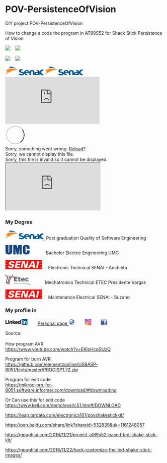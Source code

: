 # POV-PersistenceOfVision
DIY project POV-PersistenceOfVision


How to change a code the program in AT89S52 for Shack Stick Persistence of Vision


<img src="https://github.com/mariliahoshino/Shake_Stick_POV-PersistenceOfVision/blob/main/picture/20201216_214225.jpg?raw=true" height="400" widht="400" > &nbsp;&nbsp;&nbsp;<img src="https://github.com/mariliahoshino/Shake_Stick_POV-PersistenceOfVision/blob/main/picture/20201216_214733.jpg?raw=true" height="400" widht="400" > <br>

<img src="https://github.com/mariliahoshino/Shake_Stick_POV-PersistenceOfVision/blob/main/picture/20201216_231614.jpg?raw=true" height="400" widht="400" > &nbsp;&nbsp;&nbsp;<img src="https://github.com/mariliahoshino/Shake_Stick_POV-PersistenceOfVision/blob/main/picture/20201216_231623.jpg?raw=true" height="400" widht="400" > <br>

<img src="https://github.com/mariliahoshino/mariliahoshino/blob/master/School/logo_senac.png?raw=true" height="30" widht="400" >
<img src="https://github.com/mariliahoshino/mariliahoshino/blob/master/School/logo_senac.png?raw=true" height="30" widht="400" ><br>

<embed src="https://render.githubusercontent.com/view/pdf?color_mode=dark&amp;commit=78b32d31a60ac4eeae04e5869425596d696ad7d4&amp;enc_url=68747470733a2f2f7261772e67697468756275736572636f6e74656e742e636f6d2f6d6172696c6961686f7368696e6f2f5368616b655f537469636b5f504f562d50657273697374656e63654f66566973696f6e2f373862333264333161363061633465656165303465353836393432353539366436393661643764342f706963747572652f504f562d537469636b5f536368656d617469632e706466&amp;nwo=mariliahoshino%2FShake_Stick_POV-PersistenceOfVision&amp;path=picture%2FPOV-Stick_Schematic.pdf&amp;repository_id=327756317&amp;repository_type=Repository#f11713e4-f83f-4abf-b56d-d6728612344e"> 

<link rel="canonical" href="https://render.githubusercontent.com/view/pdf?color_mode=dark&amp;commit=78b32d31a60ac4eeae04e5869425596d696ad7d4&amp;enc_url=68747470733a2f2f7261772e67697468756275736572636f6e74656e742e636f6d2f6d6172696c6961686f7368696e6f2f5368616b655f537469636b5f504f562d50657273697374656e63654f66566973696f6e2f373862333264333161363061633465656165303465353836393432353539366436393661643764342f706963747572652f504f562d537469636b5f536368656d617469632e706466&amp;nwo=mariliahoshino%2FShake_Stick_POV-PersistenceOfVision&amp;path=picture%2FPOV-Stick_Schematic.pdf&amp;repository_id=327756317&amp;repository_type=Repository#f11713e4-f83f-4abf-b56d-d6728612344e" data-pjax-transient>


<include-fragment src="https://render.githubusercontent.com/view/pdf?color_mode=dark&amp;commit=78b32d31a60ac4eeae04e5869425596d696ad7d4&amp;enc_url=68747470733a2f2f7261772e67697468756275736572636f6e74656e742e636f6d2f6d6172696c6961686f7368696e6f2f5368616b655f537469636b5f504f562d50657273697374656e63654f66566973696f6e2f373862333264333161363061633465656165303465353836393432353539366436393661643764342f706963747572652f504f562d537469636b5f536368656d617469632e706466&amp;nwo=mariliahoshino%2FShake_Stick_POV-PersistenceOfVision&amp;path=picture%2FPOV-Stick_Schematic.pdf&amp;repository_id=327756317&amp;repository_type=Repository#f11713e4-f83f-4abf-b56d-d6728612344e" class="commit-loader">
  
  
  
  
  
  
  
  
  
  
  <div class="render-wrapper ">
    <div class="render-container is-render-pending js-render-target  "
      data-identity="f11713e4-f83f-4abf-b56d-d6728612344e"
      data-host="https://render.githubusercontent.com"
      data-type="pdf">
      <svg viewBox="0 0 16 16" fill="none" style="box-sizing: content-box; color: var(--color-icon-primary);" class="octospinner mx-auto" width="64" height="64">
  <circle cx="8" cy="8" r="7" stroke="currentColor" stroke-opacity="0.25" stroke-width="2" vector-effect="non-scaling-stroke" />
  <path d="M15 8a7.002 7.002 0 00-7-7" stroke="currentColor" stroke-width="2" stroke-linecap="round" vector-effect="non-scaling-stroke">
    <animateTransform attributeName="transform" type="rotate" from="0 8 8" to="360 8 8" dur="1s" repeatCount="indefinite" />
  </path>
</svg>
      <div class="render-viewer-error">Sorry, something went wrong. <a href="https://github.com/mariliahoshino/Shake_Stick_POV-PersistenceOfVision/blob/main/picture/POV-Stick_Schematic.pdf">Reload?</a></div>
      <div class="render-viewer-fatal">Sorry, we cannot display this file.</div>
      <div class="render-viewer-invalid">Sorry, this file is invalid so it cannot be displayed.</div>
      <iframe class="render-viewer " src="https://render.githubusercontent.com/view/pdf?color_mode=dark&amp;commit=78b32d31a60ac4eeae04e5869425596d696ad7d4&amp;enc_url=68747470733a2f2f7261772e67697468756275736572636f6e74656e742e636f6d2f6d6172696c6961686f7368696e6f2f5368616b655f537469636b5f504f562d50657273697374656e63654f66566973696f6e2f373862333264333161363061633465656165303465353836393432353539366436393661643764342f706963747572652f504f562d537469636b5f536368656d617469632e706466&amp;nwo=mariliahoshino%2FShake_Stick_POV-PersistenceOfVision&amp;path=picture%2FPOV-Stick_Schematic.pdf&amp;repository_id=327756317&amp;repository_type=Repository#f11713e4-f83f-4abf-b56d-d6728612344e" sandbox="allow-scripts allow-same-origin allow-top-navigation" title="File display">
          Viewer requires iframe.
      </iframe>
    </div>
  
  
  
  
  
  
  
  



### My Degree

<a href="https://www.sp.senac.br/">   <img src="https://github.com/mariliahoshino/mariliahoshino/blob/master/School/logo_senac.png?raw=true" height="30" widht="400" > </a> &nbsp;Post graduation Quality of Software Engineering 

<a href="http://www.umc.br/">    <img src="https://github.com/mariliahoshino/mariliahoshino/blob/master/School/logo_umc.png?raw=true" height="30" widht="400"></a>  &nbsp;&nbsp;&nbsp;&nbsp;&nbsp;&nbsp;&nbsp;&nbsp;&nbsp;&nbsp;&nbsp; Bachelor Electric Engineering UMC  

<a href="https://eletronica.sp.senai.br/"> <img src="https://github.com/mariliahoshino/mariliahoshino/blob/master/School/logo_senai.png?raw=true" height="30" widht="400"></a>  &nbsp;&nbsp;&nbsp; Electronic Technical SENAI - Anchieta  

<a href="https://www.cps.sp.gov.br/tag/etec-presidente-vargas/">  <img src="https://github.com/mariliahoshino/mariliahoshino/blob/master/School/logo_etec.png?raw=true" height="30" widht="400"> </a> &nbsp;&nbsp;&nbsp;&nbsp;&nbsp;&nbsp;&nbsp;&nbsp;&nbsp;&nbsp;&nbsp; Mechatronics Technical ETEC Presidente Vargas 

<a href="https://suzano.sp.senai.br/"> <img src="https://github.com/mariliahoshino/mariliahoshino/blob/master/School/logo_senai.png?raw=true" height="30" widht="400"></a>  &nbsp;&nbsp;&nbsp; Maintenance Electrical SENAI - Suzano  

### My profile in 

<a href="https://www.linkedin.com/in/mariliahoshino/"><img src="https://github.com/mariliahoshino/mariliahoshino/blob/master/profile/logo_linkedin.png?raw=true" height="20" widht="400"></a> &nbsp;&nbsp;&nbsp;&nbsp;&nbsp;&nbsp; 
<a href="https://mariliahoshino.wixsite.com/cvitae/"> Personal page <img src ="https://github.com/mariliahoshino/mariliahoshino/blob/master/profile/logo_site.png?raw=true" height="20" widht="400"></a> &nbsp;&nbsp;&nbsp;&nbsp;&nbsp;&nbsp; 
<a href="https://www.instagram.com/mari.zeniti/"><img src = "https://github.com/mariliahoshino/mariliahoshino/blob/master/profile/logo_instagram.png?raw=true"  height="20" widht="400"></a> &nbsp;&nbsp;&nbsp;&nbsp;&nbsp;&nbsp; 
<a href="https://www.facebook.com/mari.zeniti"><img src="https://github.com/mariliahoshino/mariliahoshino/blob/master/profile/logo_facebook.png?raw=true"   height="20" widht="400"></a>






Source:<br><br>
How program AVR<br>
https://www.youtube.com/watch?v=EKlpHcpSUzQ <br>

Program for burn AVR<br>
https://github.com/elementzonline/USBASP-8051/blob/master/PROGISP1.72.zip <br>

Program for edit code<br>
https://mikroc-pro-for-8051.software.informer.com/download/#downloading <br>

Or Can use this for edit code<br>
https://www.keil.com/demo/eval/c51.htm#/DOWNLOAD <br>

https://leap.tardate.com/electronics101/povshakestickkit/

https://pan.baidu.com/share/link?shareid=532839&uk=1161248057

https://goughlui.com/2016/11/21/project-at89s52-based-led-shake-stick-kit/

https://goughlui.com/2016/11/22/hack-customize-the-led-shake-stick-images/
